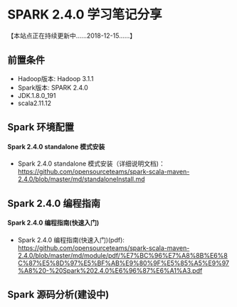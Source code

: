 
# SPARK 2.4.0 学习笔记分享
【本站点正在持续更新中......2018-12-15......】



## 前置条件
- Hadoop版本: Hadoop 3.1.1
- Spark版本: SPARK 2.4.0
- JDK.1.8.0_191
- scala2.11.12

## Spark 环境配置

#### Spark 2.4.0 standalone 模式安装
   - Spark 2.4.0 standalone 模式安装（详细说明文档)： https://github.com/opensourceteams/spark-scala-maven-2.4.0/blob/master/md/standaloneInstall.md


## Spark 2.4.0 编程指南

#### Spark 2.4.0 编程指南(快速入门) 
 - Spark 2.4.0 编程指南(快速入门)(pdf): https://github.com/opensourceteams/spark-scala-maven-2.4.0/blob/master/md/module/pdf/%E7%BC%96%E7%A8%8B%E6%8C%87%E5%8D%97%E5%BF%AB%E9%80%9F%E5%85%A5%E9%97%A8%20-%20Spark%202.4.0%E6%96%87%E6%A1%A3.pdf




## Spark 源码分析(建设中)